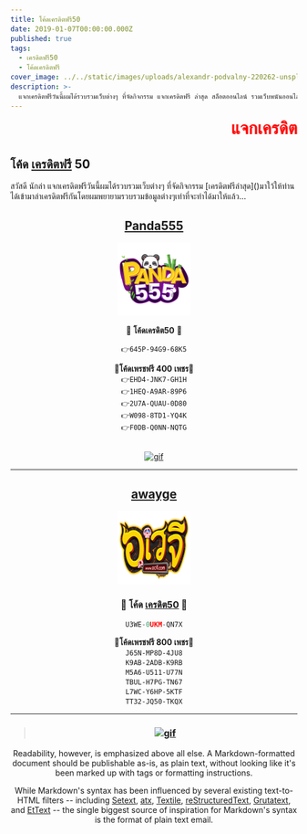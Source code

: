 ```yaml
---
title: โค้ดเครดิตฟรี50
date: 2019-01-07T00:00:00.000Z
published: true
tags:
  - เครดิตฟรี50
  - โค้ดเครดิตฟรี
cover_image: ../../static/images/uploads/alexandr-podvalny-220262-unsplash.png
description: >-
  แจกเครดิต​ฟรีวันนี้​ผมได้รวบรวม​เว็บต่างๆ​ ที่จัดกิจกรรม แจกเครดิตฟรี ล่าสุด สล็อตออนไลน์ รวมเว็บพนันออนไลน์ฟรีเครดิต
---
```


<style>
      marquee{
      font-size: 30px;
      font-weight: 800;
      color: #FF0000;
      font-family: sans-serif;
      }
    </style>

<marquee>แจกเครดิตฟรี ล่าสุด สล็อตออนไลน์ รวมเว็บพนันออนไลน์ฟรีเครดิต</marquee>

## โค้ด [เครดิตฟรี](https://www.heng99.com/register/6b529880-56bb06bd) 50

สวัสดี​​ นักล่า​ แจกเครดิต​ฟรีวันนี้​ผมได้รวบรวม​เว็บต่างๆ​ ที่จัดกิจกรรม​ [เครดิต​ฟรีล่าสุด]​()​ มาใว้ให้ท่านได้เข้ามาล่าเครดิตฟรีกัน​ โดยผมพยายามรวบรวม​ข้อมูลต่างๆเท่าที่จะทำได้มาให้แล้ว...

<center>

## [**Panda555**](https://www.heng99.com/register/6b529880-56bb06bd)

 <img src="https://raw.githubusercontent.com/dev-suwonza123/pgslotlpd/master/static/assets/img/pandabet-logo_512.png" alt="pandabet" style="width:128px;height:128px;">

💸 **โค้ดเครดิต50** 💸

`👉645P-94G9-68K5`

💎**โค้ดเพรชฟรี 400 เพชร**💎  
`👉EHD4-JNK7-GH1H`  
`👉1HEQ-A9AR-89P6`  
`👉2U7A-QUAU-0D80`  
`👉W098-8TD1-YQ4K`  
`👉F0DB-Q0NN-NQTG`  
<br>

[![gif](https://iili.io/Hnns0kx.gif)](https://www.panda555.bet/register?token=pqmzGGExfPxJSr5p)

---

## [**awayge**](https://www.heng99.com/register/6b529880-56bb06bd)

 <img src="https://raw.githubusercontent.com/dev-suwonza123/pgslotlpd/master/static/assets/img/awayge_logo_512.png" alt="pandabet" style="width:128px;height:128px;">

### 💸 **โค้ด [เครดิต50](<(https://www.heng99.com/register/6b529880-56bb06bd)>)** 💸

```js
U3WE-0UKM-QN7X
```

💎**โค้ดเพรชฟรี 800 เพชร**💎  
 `J65N-MP8D-4JU8`  
`K9AB-2ADB-K9RB`  
`M5A6-U511-U77N`  
`TBUL-H7PG-TN67`  
`L7WC-Y6HP-5KTF`  
`TT32-JQ50-TKQX`

---

> ### [![gif](https://iili.io/Hnns0kx.gif)](https://awayge.com/register?token=fy6xu5BTKLOA1xtg)

Readability, however, is emphasized above all else. A Markdown-formatted
document should be publishable as-is, as plain text, without looking
like it's been marked up with tags or formatting instructions.

While Markdown's syntax has been influenced by several existing text-to-HTML filters -- including [Setext](http://docutils.sourceforge.net/mirror/setext.html), [atx](http://www.aaronsw.com/2002/atx/), [Textile](http://textism.com/tools/textile/), [reStructuredText](http://docutils.sourceforge.net/rst.html),
[Grutatext](http://www.triptico.com/software/grutatxt.html), and [EtText](http://ettext.taint.org/doc/) -- the single biggest source of
inspiration for Markdown's syntax is the format of plain text email.
